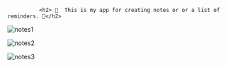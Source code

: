              <h2> 📝  This is my app for creating notes or or a list of reminders. 📌</h2>




![notes1](https://user-images.githubusercontent.com/91973134/148666471-08c86d46-59ad-4b98-8253-a9446336f86d.jpg)



![notes2](https://user-images.githubusercontent.com/91973134/148666475-93d1d9c3-dfff-4d2c-8fe2-2c3782276888.jpg)



![notes3](https://user-images.githubusercontent.com/91973134/148666476-0756346a-ca32-4724-9a62-828de0efb9d9.jpg)









